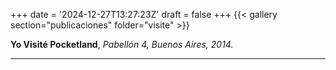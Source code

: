 +++
date = '2024-12-27T13:27:23Z'
draft = false
+++
{{< gallery section="publicaciones" folder="visite" >}}

**Yo Visité Pocketland**, 
*Pabellón 4, Buenos Aires, 2014.*

---
